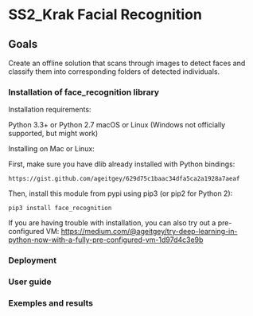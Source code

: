 # SS2_Krak Facial Recognition

## Goals
Create an offline solution that scans through images to detect faces and classify them into corresponding folders of detected individuals.

### Installation of face_recognition library
Installation requirements:

Python 3.3+ or Python 2.7
macOS or Linux (Windows not officially supported, but might work)

Installing on Mac or Linux:

First, make sure you have dlib already installed with Python bindings:

    https://gist.github.com/ageitgey/629d75c1baac34dfa5ca2a1928a7aeaf

Then, install this module from pypi using pip3 (or pip2 for Python 2):

    pip3 install face_recognition

If you are having trouble with installation, you can also try out a
pre-configured VM: https://medium.com/@ageitgey/try-deep-learning-in-python-now-with-a-fully-pre-configured-vm-1d97d4c3e9b

### Deployment

### User guide

### Exemples and results
